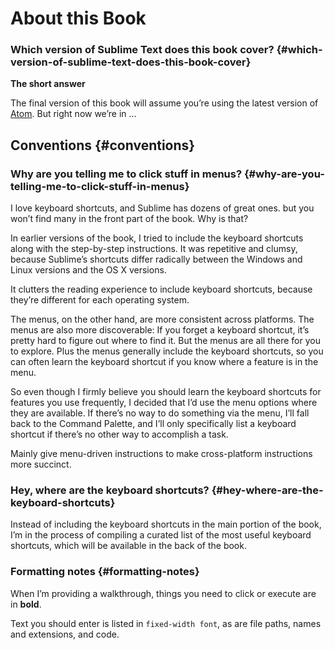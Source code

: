# About this Book

### Which version of Sublime Text does this book cover? {#which-version-of-sublime-text-does-this-book-cover}

**The short answer**

The final version of this book will assume you’re using the latest version of [Atom](https://atom.io/). But right now we’re in …

## Conventions {#conventions}

### Why are you telling me to click stuff in menus? {#why-are-you-telling-me-to-click-stuff-in-menus}

I love keyboard shortcuts, and Sublime has dozens of great ones. but you won’t find many in the front part of the book. Why is that?

In earlier versions of the book, I tried to include the keyboard shortcuts along with the step-by-step instructions. It was repetitive and clumsy, because Sublime’s shortcuts differ radically between the Windows and Linux versions and the OS X versions.

It clutters the reading experience to include keyboard shortcuts, because they’re different for each operating system.

The menus, on the other hand, are more consistent across platforms. The menus are also more discoverable: If you forget a keyboard shortcut, it’s pretty hard to figure out where to find it. But the menus are all there for you to explore. Plus the menus generally include the keyboard shortcuts, so you can often learn the keyboard shortcut if you know where a feature is in the menu.

So even though I firmly believe you should learn the keyboard shortcuts for features you use frequently, I decided that I’d use the menu options where they are available. If there’s no way to do something via the menu, I’ll fall back to the Command Palette, and I’ll only specifically list a keyboard shortcut if there’s no other way to accomplish a task.

Mainly give menu-driven instructions to make cross-platform instructions more succinct.

### Hey, where are the keyboard shortcuts? {#hey-where-are-the-keyboard-shortcuts}

Instead of including the keyboard shortcuts in the main portion of the book, I’m in the process of compiling a curated list of the most useful keyboard shortcuts, which will be available in the back of the book.

### Formatting notes {#formatting-notes}

When I’m providing a walkthrough, things you need to click or execute are in **bold**.

Text you should enter is listed in `fixed-width font`, as are file paths, names and extensions, and code.

